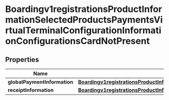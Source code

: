 
# Boardingv1registrationsProductInformationSelectedProductsPaymentsVirtualTerminalConfigurationInformationConfigurationsCardNotPresent

## Properties
Name | Type | Description | Notes
------------ | ------------- | ------------- | -------------
**globalPaymentInformation** | [**Boardingv1registrationsProductInformationSelectedProductsPaymentsVirtualTerminalConfigurationInformationConfigurationsCardNotPresentGlobalPaymentInformation**](Boardingv1registrationsProductInformationSelectedProductsPaymentsVirtualTerminalConfigurationInformationConfigurationsCardNotPresentGlobalPaymentInformation.md) |  |  [optional]
**receiptInformation** | [**Boardingv1registrationsProductInformationSelectedProductsPaymentsVirtualTerminalConfigurationInformationConfigurationsCardNotPresentReceiptInformation**](Boardingv1registrationsProductInformationSelectedProductsPaymentsVirtualTerminalConfigurationInformationConfigurationsCardNotPresentReceiptInformation.md) |  |  [optional]



